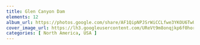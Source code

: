 ```yaml
---
title: Glen Canyon Dam
elements: 12
album_url: https://photos.google.com/share/AF1QipNPJSrWiCCLfwe3YKOU6TwUFMQ7xBYnVV-r_3i8vdCnO1jGHwNxSOCD5ZMxnJW4eA?key=YmsyVWN4bUNLb19VUUhuQWhDa1lwMFJHTEwtaFZ3
cover_image_url: https://lh3.googleusercontent.com/UReVt9m8onqjkp6f0hor9G4_2ZWrPj0gt0-WyqW-esDujNonMI2OUC2uVHCkvtj57YPQHcdEsO7INQG22ZEp0iaatvBfNjeNiZWFMiLBvYlr3CyN1e1fZJmuw138fkcFFPwSBes76-U5KUQfpeGVww-ejTdrKohkrBxGt3prhEsKz_woHFb0swdzVbK2GdtBIb5a0Vo9auISB-ttynrabFC6bkvg7A9glCSxod3gJ5blFQ8CmHjLjOQCfQiP08Gu6V0QjTuBU0Xb45STiVW1Zr5qqN2unEQzHULblLS_e8UeKLGbhbWRdQ6b3eveoXlhFDe4WmF2cppPcu6y2ANKrvjPVRPwS_cGwUvyl8fGFAYIyZSYtByZK6-CePYn8HolOo2sTIVSA8-D81PKImYD6T5yKsxo4cCQcIg4SJJO7bxC1TPvWAbdeNfhiOBGmDkRpMtHqEf4PHN9JT8MtoO6tUP531t-Ttx5IAjd2QqpWexaSmTLgYnh968-gw94BTHDaQin0ichPwPC7oWZqlDZETCsuBKeRVPcnDNADjfOsJaZMbZOooXPiwuQEFRqpSjV9pensPt4tgEGlXI11GcWoK21sdkGfigmJ8nYNOUKcfK4CqvnSdSjUtRtPaXPs9928w_cQN_vCFOgtWpMcJxQGOyCew=s195-p-k-no
categories: [ North America, USA ]
---
```


